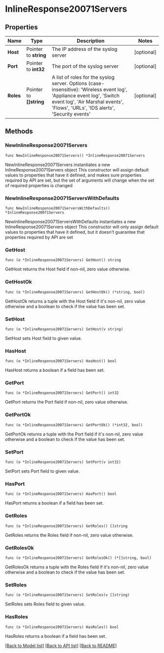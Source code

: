 # InlineResponse20071Servers

## Properties

Name | Type | Description | Notes
------------ | ------------- | ------------- | -------------
**Host** | Pointer to **string** | The IP address of the syslog server | [optional] 
**Port** | Pointer to **int32** | The port of the syslog server | [optional] 
**Roles** | Pointer to **[]string** | A list of roles for the syslog server. Options (case-insensitive): &#39;Wireless event log&#39;, &#39;Appliance event log&#39;, &#39;Switch event log&#39;, &#39;Air Marshal events&#39;, &#39;Flows&#39;, &#39;URLs&#39;, &#39;IDS alerts&#39;, &#39;Security events&#39; | [optional] 

## Methods

### NewInlineResponse20071Servers

`func NewInlineResponse20071Servers() *InlineResponse20071Servers`

NewInlineResponse20071Servers instantiates a new InlineResponse20071Servers object
This constructor will assign default values to properties that have it defined,
and makes sure properties required by API are set, but the set of arguments
will change when the set of required properties is changed

### NewInlineResponse20071ServersWithDefaults

`func NewInlineResponse20071ServersWithDefaults() *InlineResponse20071Servers`

NewInlineResponse20071ServersWithDefaults instantiates a new InlineResponse20071Servers object
This constructor will only assign default values to properties that have it defined,
but it doesn't guarantee that properties required by API are set

### GetHost

`func (o *InlineResponse20071Servers) GetHost() string`

GetHost returns the Host field if non-nil, zero value otherwise.

### GetHostOk

`func (o *InlineResponse20071Servers) GetHostOk() (*string, bool)`

GetHostOk returns a tuple with the Host field if it's non-nil, zero value otherwise
and a boolean to check if the value has been set.

### SetHost

`func (o *InlineResponse20071Servers) SetHost(v string)`

SetHost sets Host field to given value.

### HasHost

`func (o *InlineResponse20071Servers) HasHost() bool`

HasHost returns a boolean if a field has been set.

### GetPort

`func (o *InlineResponse20071Servers) GetPort() int32`

GetPort returns the Port field if non-nil, zero value otherwise.

### GetPortOk

`func (o *InlineResponse20071Servers) GetPortOk() (*int32, bool)`

GetPortOk returns a tuple with the Port field if it's non-nil, zero value otherwise
and a boolean to check if the value has been set.

### SetPort

`func (o *InlineResponse20071Servers) SetPort(v int32)`

SetPort sets Port field to given value.

### HasPort

`func (o *InlineResponse20071Servers) HasPort() bool`

HasPort returns a boolean if a field has been set.

### GetRoles

`func (o *InlineResponse20071Servers) GetRoles() []string`

GetRoles returns the Roles field if non-nil, zero value otherwise.

### GetRolesOk

`func (o *InlineResponse20071Servers) GetRolesOk() (*[]string, bool)`

GetRolesOk returns a tuple with the Roles field if it's non-nil, zero value otherwise
and a boolean to check if the value has been set.

### SetRoles

`func (o *InlineResponse20071Servers) SetRoles(v []string)`

SetRoles sets Roles field to given value.

### HasRoles

`func (o *InlineResponse20071Servers) HasRoles() bool`

HasRoles returns a boolean if a field has been set.


[[Back to Model list]](../README.md#documentation-for-models) [[Back to API list]](../README.md#documentation-for-api-endpoints) [[Back to README]](../README.md)


